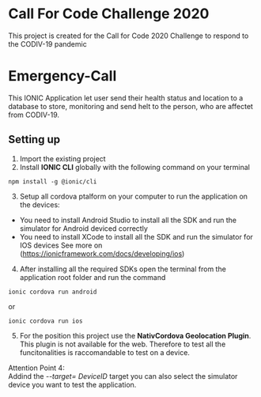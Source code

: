# Call For Code Challenge 2020
This project is created for the Call for Code 2020 Challenge to respond to the CODIV-19 pandemic

# Emergency-Call
This IONIC Application let user send their health status and location to a database to store, monitoring and send helt to the person, who are affectet from CODIV-19.

## Setting up
1. Import the existing project
2. Install **IONIC CLI** globally with the following command on your terminal
`````
npm install -g @ionic/cli
`````
3. Setup all cordova ptalform on your computer to run the application on the devices:
- You need to install Android Studio to install all the SDK and run the simulator for Android deviced correctly
- You need to install XCode to install all the SDK and run the simulator for IOS devices
See more on (https://ionicframework.com/docs/developing/ios)
4. After installing all the required SDKs open the terminal from the application root folder and run the command
````
ionic cordova run android
````
or
````
ionic cordova run ios
````
5. For the position this project use the **NativCordova Geolocation Plugin**. This plugin is not available for the web. Therefore to test all the funcitonalities is raccomandable to test on a device.

Attention Point 4:<br />
Addind the _--target= DeviceID_ target you can also select the simulator device you want to test the application.

